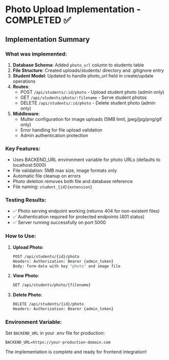 # Photo Upload Implementation - COMPLETED ✅

## Implementation Summary

### What was implemented:
1. **Database Schema**: Added `photo_url` column to students table
2. **File Structure**: Created uploads/students/ directory and .gitignore entry
3. **Student Model**: Updated to handle photo_url field in create/update operations
4. **Routes**: 
   - POST `/api/students/:id/photo` - Upload student photo (admin only)
   - GET `/api/students/photo/:filename` - Serve student photos
   - DELETE `/api/students/:id/photo` - Delete student photo (admin only)
5. **Middleware**: 
   - Multer configuration for image uploads (5MB limit, jpeg/jpg/png/gif only)
   - Error handling for file upload validation
   - Admin authentication protection

### Key Features:
- Uses BACKEND_URL environment variable for photo URLs (defaults to localhost:5000)
- File validation: 5MB max size, image formats only
- Automatic file cleanup on errors
- Photo deletion removes both file and database reference
- File naming: `student_{id}{extension}`

### Testing Results:
- ✅ Photo serving endpoint working (returns 404 for non-existent files)
- ✅ Authentication required for protected endpoints (401 status)
- ✅ Server running successfully on port 5000

### How to Use:

1. **Upload Photo**:
   ```bash
   POST /api/students/{id}/photo
   Headers: Authorization: Bearer {admin_token}
   Body: form-data with key "photo" and image file
   ```

2. **View Photo**:
   ```bash
   GET /api/students/photo/{filename}
   ```

3. **Delete Photo**:
   ```bash
   DELETE /api/students/{id}/photo
   Headers: Authorization: Bearer {admin_token}
   ```

### Environment Variable:
Set `BACKEND_URL` in your .env file for production:
```
BACKEND_URL=https://your-production-domain.com
```

The implementation is complete and ready for frontend integration!
